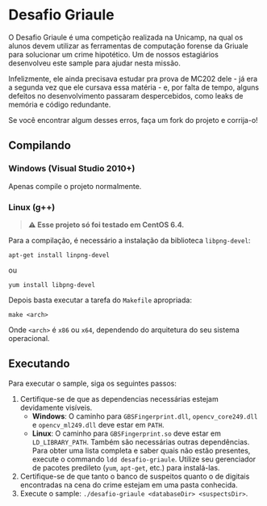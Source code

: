 # Desafio Griaule

O Desafio Griaule é uma competição realizada na Unicamp, na qual os alunos devem utilizar as ferramentas de computação forense da Griuale para solucionar um crime hipotético. Um de nossos estagiários desenvolveu este sample para ajudar nesta missão.

Infelizmente, ele ainda precisava estudar pra prova de MC202 dele - já era a segunda vez que ele cursava essa matéria - e, por falta de tempo, alguns defeitos no desenvolvimento passaram despercebidos, como leaks de memória e código redundante.

Se você encontrar algum desses erros, faça um fork do projeto e corrija-o!


## Compilando

### **Windows (Visual Studio 2010+)**

Apenas compile o projeto normalmente.

### **Linux (g++)**

> **:warning: Esse projeto só foi testado em CentOS 6.4.**

Para a compilação, é necessário a instalação da biblioteca `libpng-devel`:


```
apt-get install linpng-devel
```
ou
```
yum install libpng-devel
```

Depois basta executar a tarefa do `Makefile` apropriada:

```
make <arch>
```

Onde `<arch>` é `x86` ou `x64`, dependendo do arquitetura do seu sistema operacional.

## Executando

Para executar o sample, siga os seguintes passos:

1. Certifique-se de que as dependencias necessárias estejam devidamente visíveis.
	- **Windows**: O caminho para `GBSFingerprint.dll`, `opencv_core249.dll` e `opencv_ml249.dll` deve estar em `PATH`.
	- **Linux**: O caminho para `GBSFingerprint.so` deve estar em `LD_LIBRARY_PATH`. Também são necessárias outras dependências. Para obter uma lista completa e saber quais não estão presentes, execute o commando `ldd desafio-griaule`. Utilize seu gerenciador de pacotes predileto (`yum`, `apt-get`, etc.) para instalá-las.
2. Certifique-se de que tanto o banco de suspeitos quanto o de digitais encontradas na cena do crime estejam em uma pasta conhecida.
3. Execute o sample: `./desafio-griaule <databaseDir> <suspectsDir>`.